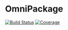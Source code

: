 # OmniPackage

[![Build Status](https://github.com/chriselrod/OmniPackage.jl/actions/workflows/CI.yml/badge.svg?branch=main)](https://github.com/chriselrod/OmniPackage.jl/actions/workflows/CI.yml?query=branch%3Amain)
[![Coverage](https://codecov.io/gh/chriselrod/OmniPackage.jl/branch/main/graph/badge.svg)](https://codecov.io/gh/chriselrod/OmniPackage.jl)
